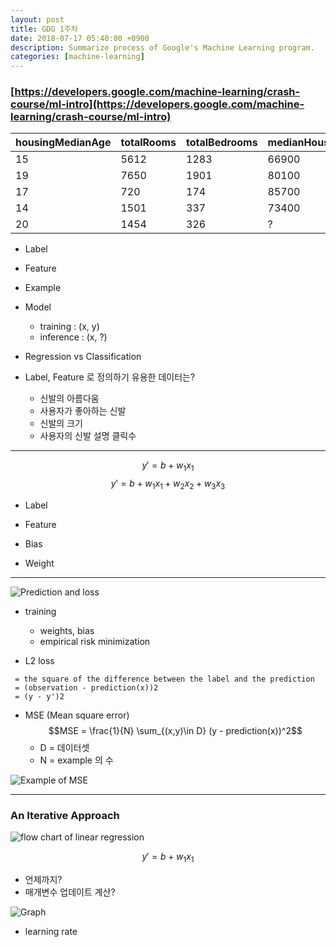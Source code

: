 ```yaml
---
layout: post
title: GDG 1주차
date: 2018-07-17 05:40:00 +0900
description: Summarize process of Google's Machine Learning program.
categories: [machine-learning]
---
```


### [https://developers.google.com/machine-learning/crash-course/ml-intro](https://developers.google.com/machine-learning/crash-course/ml-intro)

| housingMedianAge | totalRooms | totalBedrooms | medianHouseValue |
| --- | --- | --- | --- |
|15|	5612	|1283|	66900|
|19|	7650|	1901|	80100|
|17|	720|	174|	85700|
|14|	1501|	337|	73400|
|20|	1454|	326|	?|


* Label

* Feature

* Example

* Model
  * training : (x, y)
  * inference : (x, ?)

* Regression vs Classification

* Label, Feature 로 정의하기 유용한 데이터는?
  * 신발의 아름다움
  * 사용자가 좋아하는 신발
  * 신발의 크기
  * 사용자의 신발 설명 클릭수

----
$$y' = b + w_1x_1$$
$$y' = b + w_1x_1 + w_2x_2 + w_3x_3$$

* Label

* Feature

* Bias

* Weight

----

![Prediction and loss](/blog/assets/img/prediction_and_loss.png)

* training
  * weights, bias
  * empirical risk minimization

* L2 loss
```
 = the square of the difference between the label and the prediction
 = (observation - prediction(x))2
 = (y - y')2
```  

* MSE (Mean square error)
$$MSE = \frac{1}{N} \sum_{(x,y)\in D} (y - prediction(x))^2$$
  * D = 데이터셋
  * N = example 의 수
  
![Example of MSE](/blog/assets/img/example_mse.png)

----

### An Iterative Approach
![flow chart of linear regression](/blog/assets/img/flow_chart.png)

$$y' = b + w_1x_1$$

* 언제까지?
* 매개변수 업데이트 계산?

![Graph](/blog/assets/img/graph.png)

* learning rate

